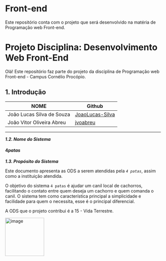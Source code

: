 # Front-end
Este repositório conta com o projeto que será desenvolvido na matéria de Programação web Front-end.


# Projeto Disciplina: Desenvolvimento Web Front-End

Olá! Este repositório faz parte do projeto da disciplina de Programação web Front-end - Campus Cornélio Procópio.

## 1. Introdução

NOME                                |Github
------------------------------------|----------------------------------------
João Lucas Silva de Souza           | [JoaoLucas-Silva](https://github.com/JoaoLucas-Silva)
João Vitor Oliveira Abreu           | [jvoabreu](https://github.com/jvoabreu)
----------------------------------------------------------------------------


***1.2.  Nome do Sistema***

#### $4 patas$

***1.3.  Propósito do Sistema***

Este documento apresenta as ODS a serem atendidas pela *`4 patas`*, assim como a instituição atendida.

O objetivo do sistema `4 patas` é ajudar um canil local de cachorros, facilitando o contato entre quem deseja um cachorro e quem comanda o canil. O sistema tem como característica principal a simplicidade e facilidade para quem o necessita, esse é o principal diferencial. 

A ODS que o projeto contribui é a 15 - Vida Terrestre.

<img width="126" height="124" alt="image" src="https://github.com/user-attachments/assets/d1a688ae-a47b-45eb-a9a6-2ff0f1f24f64" />
